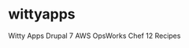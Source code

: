 # wittyapps
Witty Apps Drupal 7 AWS OpsWorks Chef 12 Recipes






















































